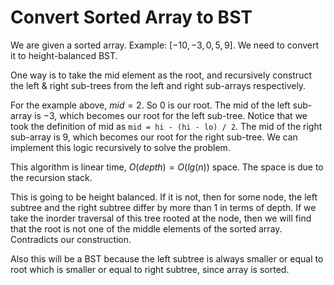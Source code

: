 # Convert Sorted Array to BST

We are given a sorted array. Example: $[-10, -3, 0, 5, 9]$. We need to convert it to height-balanced BST.

One way is to take the mid element as the root, and recursively construct the left & right sub-trees from the left and right sub-arrays respectively.

For the example above, $mid=2$. So $0$ is our root. The mid of the left sub-array is $-3$, which becomes our root for the left sub-tree. Notice that we took the definition of mid as `mid = hi - (hi - lo) / 2`. The mid of the right sub-array is $9$, which becomes our root for the right sub-tree. We can implement this logic recursively to solve the problem.

This algorithm is linear time, $O(depth) = O(lg(n))$ space. The space is due to the recursion stack.

This is going to be height balanced. If it is not, then for some node, the left subtree and the right subtree differ by more than 1 in terms of depth. If we take the inorder traversal of this tree rooted at the node, then we will find that the root is not one of the middle elements of the sorted array. Contradicts our construction.

Also this will be a BST because the left subtree is always smaller or equal to root which is smaller or equal to right subtree, since array is sorted.
